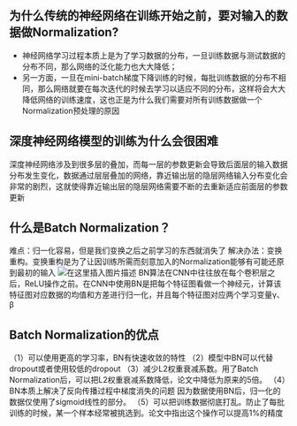 ## 为什么传统的神经网络在训练开始之前，要对输入的数据做Normalization?
- 神经网络学习过程本质上是为了学习数据的分布，一旦训练数据与测试数据的分布不同，那么网络的泛化能力也大大降低；
- 另一方面，一旦在mini-batch梯度下降训练的时候，每批训练数据的分布不相同，那么网络就要在每次迭代的时候去学习以适应不同的分布，这样将会大大降低网络的训练速度，这也正是为什么我们需要对所有训练数据做一个Normalization预处理的原因
## 深度神经网络模型的训练为什么会很困难
深度神经网络涉及到很多层的叠加，而每一层的参数更新会导致后面层的输入数据分布发生变化，数据通过层层叠加的网络，靠近输出层的隐层网络输入分布变化会非常的剧烈，这就使得靠近输出层的隐层网络需要不断的去重新适应前面层的参数更新
## 什么是Batch Normalization？
难点：归一化容易，但是我们变换之后之前学习的东西就消失了
解决办法：变换重构。变换重构是为了让因训练所需而刻意加入的Normalization能够有可能还原到最初的输入
![在这里插入图片描述](https://img-blog.csdnimg.cn/20200224213214349.png?x-oss-process=image/watermark,type_ZmFuZ3poZW5naGVpdGk,shadow_10,text_aHR0cHM6Ly9ibG9nLmNzZG4ubmV0L3FxXzM0MjE5OTU5,size_16,color_FFFFFF,t_70)
BN算法在CNN中往往放在每个卷积层之后，ReLU操作之前。在CNN中使用BN是把每个特征图看做一个神经元，计算该特征图对应数据的均值和方差进行归一化，并且每个特征图对应两个学习变量γ、β
## Batch Normalization的优点
（1）可以使用更高的学习率，BN有快速收敛的特性
（2）模型中BN可以代替dropout或者使用较低的dropout
（3）减少L2权重衰减系数。用了Batch Normalization后，可以把L2权重衰减系数降低，论文中降低为原来的5倍。
（4）BN本质上解决了反向传播过程中梯度消失的问题
因为数据使用BN后，归一化的数据仅使用了sigmoid线性的部分。
（5）可以把训练数据彻底打乱。防止了每批训练的时候，某一个样本经常被挑选到。论文中指出这个操作可以提高1%的精度
